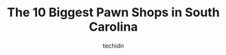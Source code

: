 ---
layout: ampstory
image: https://i0.wp.com/paketmu.com/wp-content/uploads/2023/06/rock-hill-pawn-shop-0-in-south-carolina-1686368529.jpeg?resize=640,853
author: techidn
featured: false
description: Explore the diverse Pawn Shop scene in South Carolina, home to an incredible selection of 10 establishments catering to every taste. Whether youre in search of iconic favorites or undiscove
title: The 10 Biggest Pawn Shops in South Carolina
cover:
   title: The 10 Biggest Pawn Shops in South Carolina
   subtitle: RICKPATE
   background: https://paketmu.com/wp-content/uploads/2023/06/rock-hill-pawn-shop-0-in-south-carolina-1686368529.jpeg

pages: 
 - layout: thirds
   top: <h1>#1 Dicks Pawn Superstore 501</h1>
   bottom: "<p>Ray was awesome. Went to the pawn shop to look at jewelry because the jewelry stores in the area sucked, nice selection…but wanted to think outside the jewelry box for </p>"
   background: https://paketmu.com/wp-content/uploads/2023/06/rock-hill-pawn-shop-1-in-south-carolina-1686368530.jpeg
   backgroundblur: true
 - layout: thirds
   top: <h1>#2 Airport Pawn Shop on Platt Springs Rd</h1>
   bottom: "<p>Very friendly, welcoming and understanding. Alex was so kind and respectful and helped me out with the best deal we could both get. Very honest and respectful.</p>"
   background: https://paketmu.com/wp-content/uploads/2023/06/rock-hill-pawn-shop-2-in-south-carolina-1686368531.jpeg
   cta:
      link: https://paketmu.com/the-10-biggest-pawn-shops-in-south-carolina/
      text: The 10 Biggest Pawn Shops in South Carolina
 - layout: thirds
   top: <h1>#3 Genes Jewelry & Pawn</h1>
   bottom: "<p>I purchased a used Beretta 9mm from Genes and when I was able to shoot it the slide wouldnt return to battery. I tried to tear it down thought maybe needed cleaning but</p>"
   background: https://paketmu.com/wp-content/uploads/2023/06/rock-hill-pawn-shop-3-in-south-carolina-1686368532.jpeg
   cta:
      link: https://paketmu.com/the-10-biggest-pawn-shops-in-south-carolina/
      text: The 10 Biggest Pawn Shops in South Carolina
 - layout: thirds
   top: <h1>#4 Rock Hill Pawn Shop</h1>
   bottom: "<p>2009 Cherry Rd, Rock Hill, SC 29732, United States</p>"
   background: https://images.unsplash.com/photo-1534312527009-56c7016453e6?ixlib=rb-4.0.3&ixid=MnwxMjA3fDB8MHxwaG90by1wYWdlfHx8fGVufDB8fHx8&auto=format&fit=crop&w=640&h=853&q=80
   cta:
      link: https://paketmu.com/the-10-biggest-pawn-shops-in-south-carolina/
      text: The 10 Biggest Pawn Shops in South Carolina
 - layout: thirds
   top: <h1>#5 Teagues Pawn Shop #1</h1>
   bottom: "<p>262 S Cherry Rd, Rock Hill, SC 29732, &, 1925 S Cherry Rd, Rock Hill, SC 29732, United States</p>"
   background: https://images.unsplash.com/photo-1595364397663-fca4f075d796?ixlib=rb-4.0.3&ixid=MnwxMjA3fDB8MHxwaG90by1wYWdlfHx8fGVufDB8fHx8&auto=format&fit=crop&w=640&h=853&q=80
   cta:
      link: https://paketmu.com/the-10-biggest-pawn-shops-in-south-carolina/
      text: The 10 Biggest Pawn Shops in South Carolina
 - layout: thirds
   top: <h1>#6 Palmetto Gold & Pawn</h1>
   bottom: "<p>1628 Airport Blvd, West Columbia, SC 29169, United States</p>"
   background: https://images.unsplash.com/photo-1496096265110-f83ad7f96608?ixlib=rb-4.0.3&ixid=MnwxMjA3fDB8MHxwaG90by1wYWdlfHx8fGVufDB8fHx8&auto=format&fit=crop&w=640&h=853&q=80
   cta:
      link: https://paketmu.com/the-10-biggest-pawn-shops-in-south-carolina/
      text: The 10 Biggest Pawn Shops in South Carolina
 - layout: thirds
   top: <h1>#7 Palmetto Gold & Pawn</h1>
   bottom: "<p>1722 Broad River Rd # A, Columbia, SC 29210, United States</p>"
   background: https://plus.unsplash.com/premium_photo-1664640458616-3c74f8cb4589?ixlib=rb-4.0.3&ixid=MnwxMjA3fDB8MHxwaG90by1wYWdlfHx8fGVufDB8fHx8&auto=format&fit=crop&w=640&h=853&q=80
   cta:
      link: https://paketmu.com/the-10-biggest-pawn-shops-in-south-carolina/
      text: The 10 Biggest Pawn Shops in South Carolina
 - layout: thirds
   middle: Continue reading...
   background: https://images.unsplash.com/photo-1484589065579-248aad0d8b13?ixlib=rb-4.0.3&ixid=MnwxMjA3fDB8MHxwaG90by1wYWdlfHx8fGVufDB8fHx8&auto=format&fit=crop&w=640&h=853&q=80
   cta:
      link: https://paketmu.com/the-10-biggest-pawn-shops-in-south-carolina/
      text: The 10 Biggest Pawn Shops in South Carolina
      
---